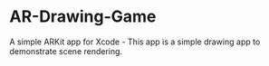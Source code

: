 # AR-Drawing-Game
A simple ARKit app for Xcode - This app is a simple drawing app to demonstrate scene rendering.
